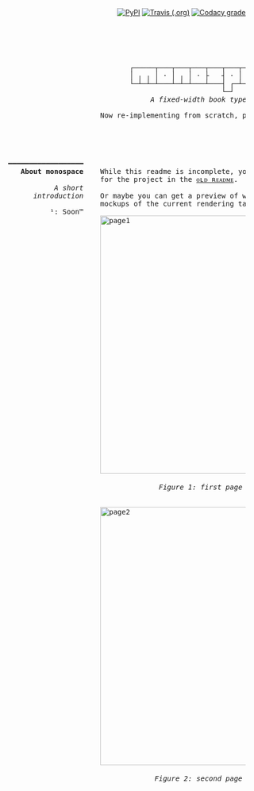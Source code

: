 <div align=right>
  <a href="https://pypi.org/project/monospace/"><img src="https://img.shields.io/pypi/v/monospace.svg?style=for-the-badge" alt="PyPI" /></a>
  <a href="https://travis-ci.org/Tenchi2xh/monospace/"><img src="https://img.shields.io/travis/Tenchi2xh/monospace.svg?style=for-the-badge" alt="Travis (.org)" /></a>
  <a href="https://app.codacy.com/project/Tenchi2xh/monospace/dashboard"><img src="https://img.shields.io/codacy/grade/4c34d93852b246c0b2facdb93ff70fbe.svg?style=for-the-badge" alt="Codacy grade" /></a>
</div>
<br/>

<pre>




                                ┌─────┬───┬───┬───┬───┬───┬───┬───┬───┐
                                │ ╷ ╷ │ · │ ╷ │ · ├   ┤ · │ · │   ┤   ╡
                                └─┴─┴─┴───┴─┴─┴───┴───┤ ┌─┴─┴─┴───┴───┘
                                                      └─┘
                                     <i>A fixed-width book typesetter</i>

                         Now re-implementing from scratch, powered by <a href="https://pandoc.org/">ᴘᴀɴᴅᴏᴄ</a>.





   ━━━━━━━━━━━━━━━━━━
      <b>About monospace</b>    While this readme is incomplete, you can read about the concept
                         for the project in the <a href="poc/README.md">ᴏʟᴅ ʀᴇᴀᴅᴍᴇ</a>. 
              <i>A short</i>    
         <i>introduction</i>    Or maybe you can get a preview of what is to come¹ with some
                         mockups of the current rendering target:
             ¹: Soon™
                         <img width="520" alt="page1" src="https://user-images.githubusercontent.com/4116708/44863793-64b15480-ac7e-11e8-9957-3f760c9b0e74.png">

                                       <i>Figure 1: first page of the mockup</i>


                         <img width="520" alt="page2" src="https://user-images.githubusercontent.com/4116708/44863794-64b15480-ac7e-11e8-91d3-36a17805270a.png">

                                      <i>Figure 2: second page of the mockup</i>


</pre>